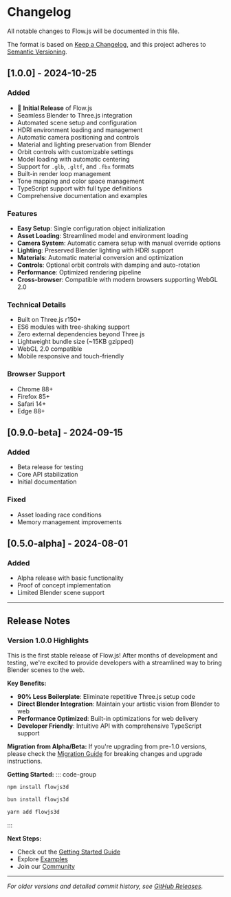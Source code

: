 # Changelog

All notable changes to Flow.js will be documented in this file.

The format is based on [Keep a Changelog](https://keepachangelog.com/en/1.0.0/),
and this project adheres to [Semantic Versioning](https://semver.org/spec/v2.0.0.html).

## [1.0.0] - 2024-10-25

### Added
- 🎉 **Initial Release** of Flow.js
- Seamless Blender to Three.js integration
- Automated scene setup and configuration
- HDRI environment loading and management
- Automatic camera positioning and controls
- Material and lighting preservation from Blender
- Orbit controls with customizable settings
- Model loading with automatic centering
- Support for `.glb`, `.gltf`, and `.fbx` formats
- Built-in render loop management
- Tone mapping and color space management
- TypeScript support with full type definitions
- Comprehensive documentation and examples

### Features
- **Easy Setup**: Single configuration object initialization
- **Asset Loading**: Streamlined model and environment loading
- **Camera System**: Automatic camera setup with manual override options  
- **Lighting**: Preserved Blender lighting with HDRI support
- **Materials**: Automatic material conversion and optimization
- **Controls**: Optional orbit controls with damping and auto-rotation
- **Performance**: Optimized rendering pipeline
- **Cross-browser**: Compatible with modern browsers supporting WebGL 2.0

### Technical Details
- Built on Three.js r150+
- ES6 modules with tree-shaking support
- Zero external dependencies beyond Three.js
- Lightweight bundle size (~15KB gzipped)
- WebGL 2.0 compatible
- Mobile responsive and touch-friendly

### Browser Support
- Chrome 88+
- Firefox 85+
- Safari 14+
- Edge 88+

## [0.9.0-beta] - 2024-09-15

### Added
- Beta release for testing
- Core API stabilization
- Initial documentation

### Fixed
- Asset loading race conditions
- Memory management improvements

## [0.5.0-alpha] - 2024-08-01

### Added
- Alpha release with basic functionality
- Proof of concept implementation
- Limited Blender scene support

---

## Release Notes

### Version 1.0.0 Highlights

This is the first stable release of Flow.js! After months of development and testing, we're excited to provide developers with a streamlined way to bring Blender scenes to the web.

**Key Benefits:**
- **90% Less Boilerplate**: Eliminate repetitive Three.js setup code
- **Direct Blender Integration**: Maintain your artistic vision from Blender to web
- **Performance Optimized**: Built-in optimizations for web delivery
- **Developer Friendly**: Intuitive API with comprehensive TypeScript support

**Migration from Alpha/Beta:**
If you're upgrading from pre-1.0 versions, please check the [Migration Guide](/migration) for breaking changes and upgrade instructions.

**Getting Started:**
::: code-group

```bash [npm]
npm install flowjs3d
```

```bash [bun]
bun install flowjs3d
```

```bash [yarn]
yarn add flowjs3d
```

:::

**Next Steps:**
- Check out the [Getting Started Guide](/getting-started/introduction)
- Explore [Examples](/examples/markdown-examples)
- Join our [Community](https://github.com/AshutoshKhadse23/flow-js/discussions)

---

*For older versions and detailed commit history, see [GitHub Releases](https://github.com/AshutoshKhadse23/flow-js/releases).*